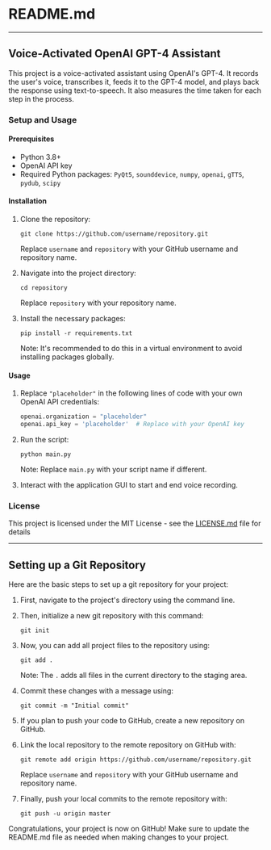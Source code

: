 # README.md

---

## Voice-Activated OpenAI GPT-4 Assistant

This project is a voice-activated assistant using OpenAI's GPT-4. It records the user's voice, transcribes it, feeds it to the GPT-4 model, and plays back the response using text-to-speech. It also measures the time taken for each step in the process.

### Setup and Usage

#### Prerequisites
- Python 3.8+
- OpenAI API key
- Required Python packages: `PyQt5`, `sounddevice`, `numpy`, `openai`, `gTTS`, `pydub`, `scipy`

#### Installation

1. Clone the repository:
    ```
    git clone https://github.com/username/repository.git
    ```
    Replace `username` and `repository` with your GitHub username and repository name.

2. Navigate into the project directory:
    ```
    cd repository
    ```
    Replace `repository` with your repository name.

3. Install the necessary packages:
    ```
    pip install -r requirements.txt
    ```
    Note: It's recommended to do this in a virtual environment to avoid installing packages globally.

#### Usage

1. Replace `"placeholder"` in the following lines of code with your own OpenAI API credentials:
    ```python
    openai.organization = "placeholder"
    openai.api_key = 'placeholder'  # Replace with your OpenAI key
    ```

2. Run the script:
    ```
    python main.py
    ```
    Note: Replace `main.py` with your script name if different.

3. Interact with the application GUI to start and end voice recording.

### License
This project is licensed under the MIT License - see the [LICENSE.md](LICENSE.md) file for details

---

## Setting up a Git Repository

Here are the basic steps to set up a git repository for your project:

1. First, navigate to the project's directory using the command line.

2. Then, initialize a new git repository with this command:
    ```
    git init
    ```

3. Now, you can add all project files to the repository using:
    ```
    git add .
    ```
    Note: The `.` adds all files in the current directory to the staging area.

4. Commit these changes with a message using:
    ```
    git commit -m "Initial commit"
    ```

5. If you plan to push your code to GitHub, create a new repository on GitHub.

6. Link the local repository to the remote repository on GitHub with:
    ```
    git remote add origin https://github.com/username/repository.git
    ```
    Replace `username` and `repository` with your GitHub username and repository name.

7. Finally, push your local commits to the remote repository with:
    ```
    git push -u origin master
    ```

Congratulations, your project is now on GitHub! Make sure to update the README.md file as needed when making changes to your project.
